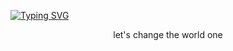 [![Typing SVG](https://readme-typing-svg.herokuapp.com?font=Comic+Sans&color=%23001980&size=25&center=true&vCenter=true&multiline=true&width=600&height=100&lines=sudo-apt+get+happiness+%F0%9F%98%8A+;from+daviesombasa)](https://git.io/typing-svg)
<div align="center">
let's change the world one<br>
</div>
